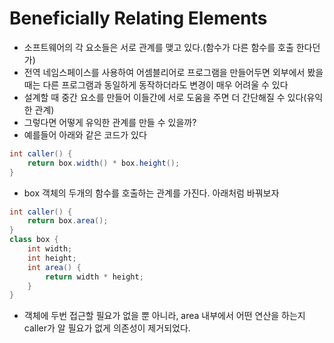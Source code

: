 # Beneficially Relating Elements
* 소프트웨어의 각 요소들은 서로 관계를 맺고 있다.(함수가 다른 함수를 호출 한다던가)
* 전역 네임스페이스를 사용하여 어셈블리어로 프로그램을 만들어두면 외부에서 봤을때는 다른 프로그램과 동일하게 동작하더라도 변경이 매우 어려울 수 있다
* 설계할 때 중간 요소를 만들어 이들간에 서로 도움을 주면 더 간단해질 수 있다(유익한 관계)
* 그렇다면 어떻게 유익한 관계를 만들 수 있을까?
* 예를들어 아래와 같은 코드가 있다
```java
int caller() {
    return box.width() * box.height();
}
```
* box 객체의 두개의 함수를 호출하는 관계를 가진다. 아래처럼 바꿔보자

```java
int caller() {
    return box.area();
}
class box {
    int width;
    int height;
    int area() {
        return width * height;
    }
}
```
* 객체에 두번 접근할 필요가 없을 뿐 아니라, area 내부에서 어떤 연산을 하는지 caller가 알 필요가 없게 의존성이 제거되었다.
